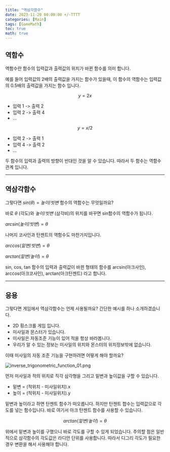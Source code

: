 ```yaml
---
title: "역삼각함수"
date: 2023-11-20 00:00:00 +/-TTTT
categories: [Main]
tags: [GameMath]
toc: true
math: true
---
```


## 역함수

역함수란 함수의 입력값과 출력값의 위치가 바뀐 함수를 의미 합니다.

예를 들어 입력값의 2배의 출력값을 가지는 함수가 있을때, 이 함수의 역함수는 입력값의 0.5배의 출력값을 가지는 함수 입니다.

$$
y = 2x
$$
- 입력 1 -> 출력 2
- 입력 2 -> 출력 4
- ...

$$
y = x/2
$$

- 입력 2 -> 출력 1
- 입력 4 -> 출력 2
- ...

두 함수의 입력과 출력의 방향이 반대인 것을 알 수 있습니다. 따라서 두 함수는 역함수 관계 입니다.

---

## 역삼각함수

그렇다면 $sin(\theta) = 높이 / 빗변$ 함수의 역함수는 무엇일까요?

바로 $\theta$ (각도)와 $높이 / 빗변$ (삼각비)의 위치를 바꾸면 sin함수의 역함수가 됩니다.

$arcsin(높이 / 빗변) = \theta$

나머지 코사인과 탄젠트의 역함수도 마찬가지입니다.

$arccos(밑변 / 빗변) = \theta$

$arctan(밑변 / 높이) = \theta$

sin, cos, tan 함수의 입력과 출력값이 바뀐 형태의 함수를 arcsin(아크사인), arccos(아크코사인), arctan(아크탄젠트) 라고 합니다.

---

## 응용

그렇다면 게임에서 역삼각함수는 언제 사용될까요?
간단한 예시를 하나 소개하겠습니다.

- 2D 횡스크롤 게임 입니다. 
- 미사일과 몬스터가 있습니다. 
- 미사일은 자동조준 기능이 있어 적을 항상 바라봅니다.
- 우리가 알 수 있는 정보는 미사일의 위치와 몬스터의 위치정보밖에 없습니다.  

이때 미사일의 자동 조준 기능을 구현하려면 어떻게 해야 할까요?

![inverse_trigonometric_function_01.png](https://1drv.ms/i/c/faa1d6b4af8fb38d/IQSs57p2HEP0QKTBXE9Fhiu-AfmAp-VyUSiDpvLZ4wZtfTA?width=720&height=288)

먼저 미사일과 적의 위치로 직각 삼각형을 그리고 밑변과 높이값을 구할 수 있습니다.

- 밑변 = (적위치 - 미사일위치).x
- 높이 = (적위치 - 미사일위치).y

밑변과 높이라고 하면 탄젠트 함수가 떠오릅니다.  하지만 탄젠트 합수는 입력값으로 각도를 넣는 함수입니다.  바로 여기서 아크 탄젠트 함수를 사용할 수 있습니다.  

$$arctan(밑변 / 높이) = \theta$$

위에서 밑변과 높이를 구했으니 바로 각도를 구할 수 있게 되었습니다. 주의할 점은 일반적으로 삼각함수의 각도값은 라디안 단위를 사용합니다. 따라서 디그리 각도가 필요한 경우 변환을 해서 사용해야 합니다.
